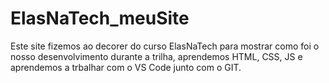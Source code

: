 # ElasNaTech_meuSite

Este site fizemos ao decorer do curso ElasNaTech para mostrar como foi o nosso desenvolvimento durante a trilha, aprendemos HTML, CSS, JS e aprendemos a trbalhar com o VS Code junto com o GIT.